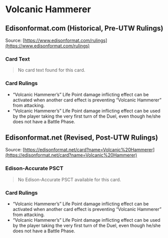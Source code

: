 # Volcanic Hammerer

## Edisonformat.com (Historical, Pre-UTW Rulings)

Source: [https://www.edisonformat.com/rulings](https://www.edisonformat.com/rulings)

### Card Text

> No card text found for this card.

### Card Rulings

*   “Volcanic Hammerer’s” Life Point damage inflicting effect can be activated when another card effect is preventing “Volcanic Hammerer” from attacking.
*   “Volcanic Hammerer’s” Life Point damage inflicting effect can be used by the player taking the very first turn of the Duel, even though he/she does not have a Battle Phase.

## Edisonformat.net (Revised, Post-UTW Rulings)

Source: [https://edisonformat.net/card?name=Volcanic%20Hammerer](https://edisonformat.net/card?name=Volcanic%20Hammerer)

### Edison-Accurate PSCT

> No Edison-Accurate PSCT available for this card.

### Card Rulings

*   “Volcanic Hammerer’s” Life Point damage inflicting effect can be activated when another card effect is preventing “Volcanic Hammerer” from attacking.
*   “Volcanic Hammerer’s” Life Point damage inflicting effect can be used by the player taking the very first turn of the Duel, even though he/she does not have a Battle Phase.
            